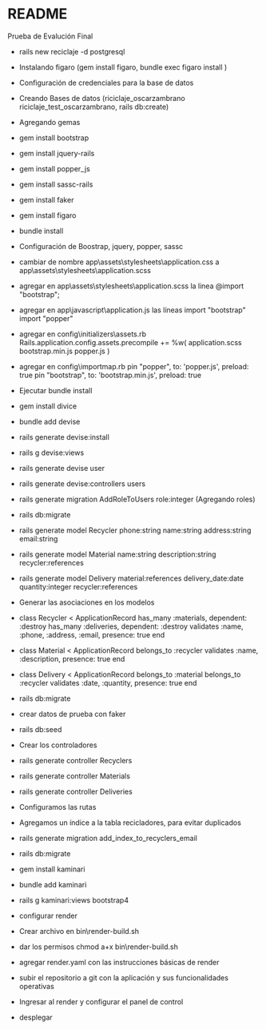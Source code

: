 # README

Prueba de Evalución Final

* rails new reciclaje -d postgresql
* Instalando figaro (gem install figaro, bundle exec figaro install )
* Configuración de credenciales para la base de datos
* Creando Bases de datos (riciclaje_oscarzambrano riciclaje_test_oscarzambrano, rails db:create)
* Agregando gemas
* gem install bootstrap
* gem install jquery-rails
* gem install popper_js
* gem install sassc-rails
* gem install faker
* gem install figaro
* bundle install
* Configuración de Boostrap, jquery, popper, sassc
* cambiar de nombre app\assets\stylesheets\application.css a app\assets\stylesheets\application.scss
* agregar en app\assets\stylesheets\application.scss la linea @import "bootstrap";
* agregar en app\javascript\application.js las líneas import "bootstrap" import "popper"
* agregar en config\initializers\assets.rb Rails.application.config.assets.precompile += %w( application.scss bootstrap.min.js popper.js )
* agregar en config\importmap.rb pin "popper", to: 'popper.js', preload: true pin "bootstrap", to: 'bootstrap.min.js', preload: true
* Ejecutar bundle install
* gem install divice
* bundle add devise
* rails generate devise:install
* rails g devise:views
* rails generate devise user
* rails generate devise:controllers users
* rails generate migration AddRoleToUsers role:integer (Agregando roles)
* rails db:migrate
* rails generate model Recycler phone:string name:string address:string email:string
* rails generate model Material name:string description:string recycler:references
* rails generate model Delivery material:references delivery_date:date quantity:integer recycler:references
* Generar las asociaciones en los modelos
* class Recycler < ApplicationRecord
    has_many :materials, dependent: :destroy
    has_many :deliveries, dependent: :destroy
    validates :name, :phone, :address, :email, presence: true
end
* class Material < ApplicationRecord
  belongs_to :recycler
  validates :name, :description, presence: true
end
* class Delivery < ApplicationRecord
  belongs_to :material
  belongs_to :recycler
  validates :date, :quantity, presence: true
end
* rails db:migrate
* crear datos de prueba con faker
* rails db:seed
* Crear los controladores
* rails generate controller Recyclers
* rails generate controller Materials
* rails generate controller Deliveries
* Configuramos las rutas

* Agregamos un índice a la tabla recicladores, para evitar duplicados
* rails generate migration add_index_to_recyclers_email
* rails db:migrate
* gem install kaminari
* bundle add kaminari
* rails g kaminari:views bootstrap4
* configurar render
* Crear archivo en  bin\render-build.sh
* dar los permisos chmod a+x bin\render-build.sh
* agregar render.yaml con las instrucciones básicas de render
* subir el repositorio a git con la aplicación y sus funcionalidades operativas
* Ingresar al render y configurar el panel de control
* desplegar